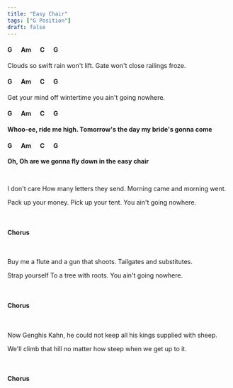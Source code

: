 ```yaml
---
title: "Easy Chair"
tags: ["G Position"]
draft: false
---
```


#### G &nbsp;&nbsp;&nbsp;&nbsp; Am &nbsp;&nbsp;&nbsp;&nbsp; C &nbsp;&nbsp;&nbsp;&nbsp; G  
Clouds so swift rain won't lift. Gate won't close railings froze.
#### G &nbsp;&nbsp;&nbsp;&nbsp; Am &nbsp;&nbsp;&nbsp;&nbsp; C &nbsp;&nbsp;&nbsp;&nbsp; G
Get your mind off wintertime you ain't going nowhere.

#### G &nbsp;&nbsp;&nbsp;&nbsp; Am &nbsp;&nbsp;&nbsp;&nbsp; C &nbsp;&nbsp;&nbsp;&nbsp; G
**Whoo-ee, ride me high. Tomorrow's the day my bride's gonna come**
#### G &nbsp;&nbsp;&nbsp;&nbsp; Am &nbsp;&nbsp;&nbsp;&nbsp; C &nbsp;&nbsp;&nbsp;&nbsp; G
**Oh, Oh are we gonna fly down in the easy chair**

<br>

I don't care How many letters they send. Morning came and morning went.

Pack up your money. Pick up your tent. You ain't going nowhere.

<br> 

#### Chorus

<br>

Buy me a flute and a gun that shoots. Tailgates and substitutes.
          
Strap yourself To a tree with roots. You ain't going nowhere.

<br> 

#### Chorus

<br>

Now Genghis Kahn, he could not keep all his kings supplied with sheep.

We'll climb that hill no matter how steep when we get up to it.

<br> 

#### Chorus